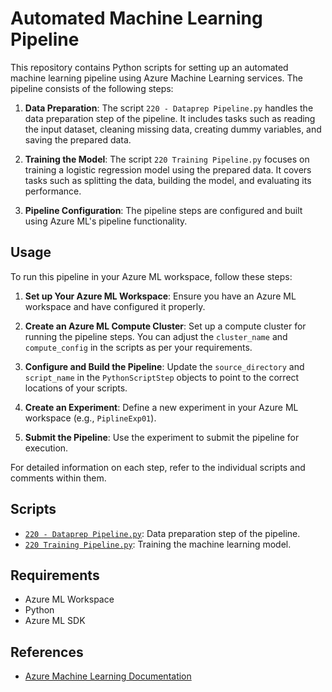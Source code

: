 # Automated Machine Learning Pipeline

This repository contains Python scripts for setting up an automated machine learning pipeline using Azure Machine Learning services. The pipeline consists of the following steps:

1. **Data Preparation**: The script `220 - Dataprep Pipeline.py` handles the data preparation step of the pipeline. It includes tasks such as reading the input dataset, cleaning missing data, creating dummy variables, and saving the prepared data.

2. **Training the Model**: The script `220 Training Pipeline.py` focuses on training a logistic regression model using the prepared data. It covers tasks such as splitting the data, building the model, and evaluating its performance.

3. **Pipeline Configuration**: The pipeline steps are configured and built using Azure ML's pipeline functionality.

## Usage

To run this pipeline in your Azure ML workspace, follow these steps:

1. **Set up Your Azure ML Workspace**: Ensure you have an Azure ML workspace and have configured it properly.

2. **Create an Azure ML Compute Cluster**: Set up a compute cluster for running the pipeline steps. You can adjust the `cluster_name` and `compute_config` in the scripts as per your requirements.

3. **Configure and Build the Pipeline**: Update the `source_directory` and `script_name` in the `PythonScriptStep` objects to point to the correct locations of your scripts.

4. **Create an Experiment**: Define a new experiment in your Azure ML workspace (e.g., `PiplineExp01`).

5. **Submit the Pipeline**: Use the experiment to submit the pipeline for execution.

For detailed information on each step, refer to the individual scripts and comments within them.

## Scripts

- [`220 - Dataprep Pipeline.py`](path_to_script): Data preparation step of the pipeline.
- [`220 Training Pipeline.py`](path_to_script): Training the machine learning model.

## Requirements

- Azure ML Workspace
- Python
- Azure ML SDK

## References

- [Azure Machine Learning Documentation](https://docs.microsoft.com/azure/machine-learning/)

